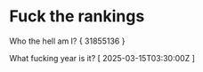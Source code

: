 # Fuck the rankings

Who the hell am I?
{ 31855136 }

What fucking year is it?
[ 2025-03-15T03:30:00Z ]
